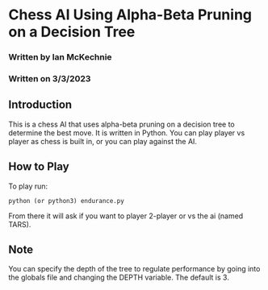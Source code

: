 # Chess AI Using Alpha-Beta Pruning on a Decision Tree
### Written by Ian McKechnie
### Written on 3/3/2023

## Introduction
This is a chess AI that uses alpha-beta pruning on a decision tree to determine the best move. It is written in Python. You can play player vs player as chess is built in, or you can play against the AI.

## How to Play
To play run:

```python (or python3) endurance.py```

From there it will ask if you want to player 2-player or vs the ai (named TARS).

## Note
You can specify the depth of the tree to regulate performance by going into the globals file and changing the DEPTH variable. The default is 3.